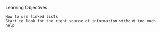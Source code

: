 Learning Objectives


    How to use linked lists
    Start to look for the right source of information without too much help

